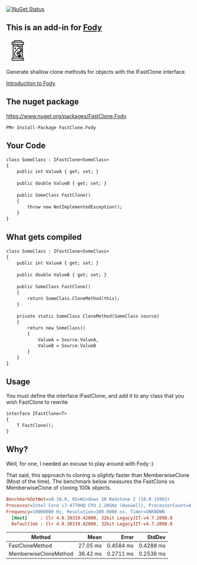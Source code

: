 [![NuGet Status](http://img.shields.io/nuget/v/Fody.svg?style=flat)](https://www.nuget.org/packages/FastClone.Fody/)

## This is an add-in for [Fody](https://github.com/Fody/Fody/) 

![Icon](https://github.com/lsadam0/FastClone.Fody/blob/master/Icons/clone_package.png)

Generate shallow clone methods for objects with the IFastClone<T> interface.

[Introduction to Fody](http://github.com/Fody/Fody/wiki/SampleUsage).

## The nuget package

https://www.nuget.org/packages/FastClone.Fody

    PM> Install-Package FastClone.Fody


## Your Code

    class SomeClass : IFastClone<SomeClass>
    {
        public int ValueA { get; set; }

        public double ValueB { get; set; }
        
        public SomeClass FastClone()
        {
            throw new NotImplementedException();
        }
    }


## What gets compiled

    class SomeClass : IFastClone<SomeClass>
    {
        public int ValueA { get; set; }

        public double ValueB { get; set; }

        public SomeClass FastClone()
        {
            return SomeClass.CloneMethod(this);
        }

        private static SomeClass CloneMethod(SomeClass source)
        {
            return new SomeClass()
            {
                ValueA = Source.ValueA,
                ValueB = Source.ValueB                        
            }
        }
    }

## Usage

You must define the interface IFastClone<T>, and add it to any class that you wish FastClone to rewrite

    interface IFastClone<T>
    {
        T FastClone();
    }

## Why?

Well, for one, I needed an excuse to play around with Fody :)

That said, this approach to cloning is *slightly* faster than MemberwiseClone (Most of the time).   The benchmark below measures the FastClone vs MemberwiseClone of cloning 100k objects.
``` ini
BenchmarkDotNet=v0.10.8, OS=Windows 10 Redstone 2 (10.0.15063)
Processor=Intel Core i7-4770HQ CPU 2.20GHz (Haswell), ProcessorCount=4
Frequency=10000000 Hz, Resolution=100.0000 ns, Timer=UNKNOWN
  [Host]     : Clr 4.0.30319.42000, 32bit LegacyJIT-v4.7.2098.0
  DefaultJob : Clr 4.0.30319.42000, 32bit LegacyJIT-v4.7.2098.0
```
 |                Method |     Mean |     Error |    StdDev |
 |---------------------- |---------:|----------:|----------:|
 |       FastCloneMethod | 27.05 ms | 0.4584 ms | 0.4288 ms |
 | MemberwiseCloneMethod | 36.42 ms | 0.2711 ms | 0.2536 ms |